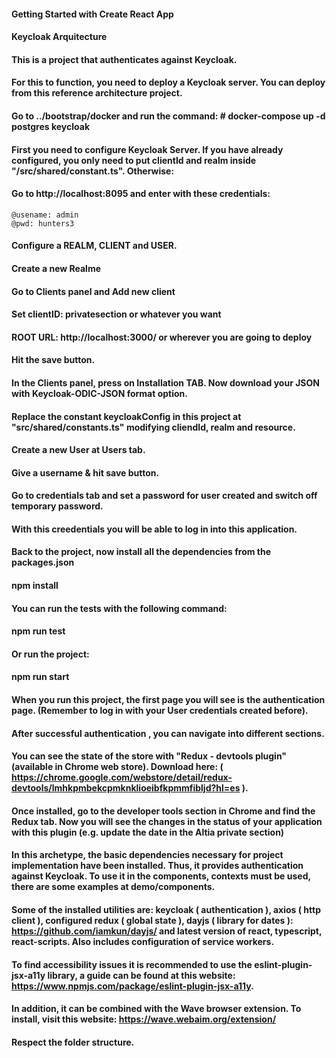 #### Getting Started with Create React App

#### Keycloak Arquitecture


#### This is a project that authenticates against Keycloak.
#### For this to function, you need to deploy a Keycloak server. You can deploy from this reference architecture project.
#### Go to ../bootstrap/docker and run the command: # docker-compose up -d postgres keycloak


#### First you need to configure Keycloak Server. If you have already configured, you only need to put clientId and realm inside "/src/shared/constant.ts". Otherwise: 

#### Go to http://localhost:8095 and enter with these credentials: 
	@usename: admin
	@pwd: hunters3


#### Configure a REALM, CLIENT and USER.

 #### Create a new Realme
 #### Go to Clients panel and Add new client
 #### Set clientID: privatesection or whatever you want
 #### ROOT URL: http://localhost:3000/  or wherever you are going to deploy
 #### Hit the save button.

 #### In the Clients panel, press on Installation TAB. Now download your JSON with Keycloak-ODIC-JSON format option.
 #### Replace the constant keycloakConfig in this project at "src/shared/constants.ts" modifying cliendId, realm and resource.

 #### Create a new User at Users tab.
 #### Give a username & hit save button.
 #### Go to credentials tab and set a password for user created and switch off temporary password.
 #### With this creedentials you will be able to log in into this application.


#### Back to the project, now install all the dependencies from the packages.json
 
 #### npm install

#### You can run the tests with the following command:

 #### npm run test 

#### Or run the project:

 #### npm run start

 #### When you run this project, the first page you will see is the authentication page. (Remember to log in with your User credentials created before).
 #### After successful authentication , you can navigate into different sections.
 #### You can see the state of the store with "Redux - devtools plugin" (available in Chrome web store). Download here: ( https://chrome.google.com/webstore/detail/redux-devtools/lmhkpmbekcpmknklioeibfkpmmfibljd?hl=es ). 
 #### Once installed, go to the developer tools section in Chrome and find the Redux tab. Now you will see the changes in the status of your application with this plugin (e.g. update the date in the Altia private section) 



#### In this archetype, the basic dependencies necessary for project implementation have been installed. Thus, it provides authentication against Keycloak. To use it in the components, contexts must be used, there are some examples at demo/components.

#### Some of the installed utilities are: keycloak ( authentication ), axios ( http client ), configured redux ( global state ), dayjs ( library for dates ): https://github.com/iamkun/dayjs/ and latest version of react, typescript, react-scripts. Also includes configuration of service workers.

#### To find accessibility issues it is recommended to use the eslint-plugin-jsx-a11y library, a guide can be found at this website: https://www.npmjs.com/package/eslint-plugin-jsx-a11y.

#### In addition, it can be combined with the Wave browser extension. To install, visit this website: https://wave.webaim.org/extension/


#### Respect the folder structure.